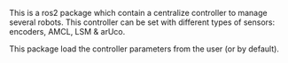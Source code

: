 This is a ros2 package which contain a centralize controller to manage several robots. This controller can be set with different types of sensors: encoders, AMCL, LSM & arUco.

This package load the controller parameters from the user (or by default).
